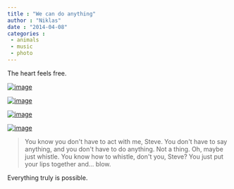 ```yaml
---
title : "We can do anything"
author : "Niklas"
date : "2014-04-08"
categories : 
 - animals
 - music
 - photo
---
```


The heart feels free.

[![image](https://niklasblog.com/wp-content/wpid-2014-04-08-02.11.04-1.jpg.jpeg "2014-04-08 02.11.04 1.jpg")](https://niklasblog.com/wp-content/wpid-2014-04-08-02.11.04-1.jpg1.jpeg)

[![image](https://niklasblog.com/wp-content/wpid-screenshot_2014-04-08-14-36-19.png "Screenshot_2014-04-08-14-36-19.png")](https://niklasblog.com/wp-content/wpid-screenshot_2014-04-08-14-36-191.png)

[![image](https://niklasblog.com/wp-content/wpid-screenshot_2014-04-08-14-36-53.png "Screenshot_2014-04-08-14-36-53.png")](https://niklasblog.com/wp-content/wpid-screenshot_2014-04-08-14-36-531.png)

[![image](https://niklasblog.com/wp-content/wpid-screenshot_2014-04-08-14-37-08.png "Screenshot_2014-04-08-14-37-08.png")](https://niklasblog.com/wp-content/wpid-screenshot_2014-04-08-14-37-081.png)

> You know you don't have to act with me, Steve. You don't have to say anything, and you don't have to do anything. Not a thing. Oh, maybe just whistle. You know how to whistle, don't you, Steve? You just put your lips together and... blow.

Everything truly is possible.

